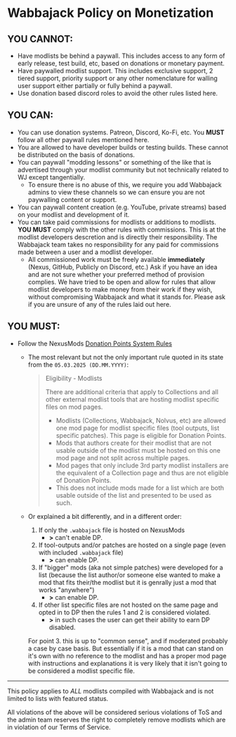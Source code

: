 # Wabbajack Policy on Monetization

## YOU CANNOT:

- Have modlists be behind a paywall. This includes access to any form of early release, test build, etc, based on donations or monetary payment.
- Have paywalled modlist support. This includes exclusive support, 2 tiered support, priority support or any other nomenclature for walling user support either partially or fully behind a paywall.
- Use donation based discord roles to avoid the other rules listed here.

## YOU CAN:

- You can use donation systems. Patreon, Discord, Ko-Fi, etc. You **MUST** follow all other paywall rules mentioned here.
- You are allowed to have developer builds or testing builds. These cannot be distributed on the basis of donations.
- You can paywall "modding lessons" or something of the like that is advertised through your modlist community but not technically related to WJ except tangentially.
  - To ensure there is no abuse of this, we require you add Wabbajack admins to view these channels so we can ensure you are not paywalling content or support.
- You can paywall content creation (e.g. YouTube, private streams) based on your modlist and development of it.
- You can take paid commissions for modlists or additions to modlists. **YOU MUST** comply with the other rules with commissions. This is at the modlist developers descretion and is directly their responsibility. The Wabbajack team takes no responsibility for any paid for commissions made between a user and a modlist developer.
  - All commissioned work must be freely available **immediately** (Nexus, GitHub, Publicly on Discord, etc.) Ask if you have an idea and are not sure whether your preferred method of provision complies.
We have tried to be open and allow for rules that allow modlist developers to make money from their work if they wish, without compromising Wabbajack and what it stands for. Please ask if you are unsure of any of the rules laid out here.

## YOU MUST:

- Follow the NexusMods [Donation Points System Rules](https://help.nexusmods.com/article/68-donation-points-system-terms-of-service)
  - The most relevant but not the only important rule quoted in its state from the `05.03.2025 (DD.MM.YYYY)`:
    > Eligibility - Modlists
    >
    > There are additional criteria that apply to Collections and all other external modlist tools that are hosting modlist specific files on mod pages.
    >
    > - Modlists (Collections, Wabbajack, Nolvus, etc) are allowed one mod page for modlist specific files (tool outputs, list specific patches). This page is eligible for Donation Points.
    > - Mods that authors create for their modlist that are not usable outside of the modlist must be hosted on this one mod page and not split across multiple pages.
    > - Mod pages that only include 3rd party modlist installers are the equivalent of a Collection page and thus are not eligible of Donation Points.
    > - This does not include mods made for a list which are both usable outside of the list and presented to be used as such.
  - Or explained a bit differently, and in a different order:
    1. If only the `.wabbajack` file is hosted on NexusMods
       - **>** can't enable DP.
    2. If tool-outputs and/or patches are hosted on a single page (even with included `.wabbajack` file)
       - **>** can enable DP.
    3. If "bigger" mods (aka not simple patches) were developed for a list (because the list author/or someone else wanted to make a mod that fits their/the modlist but it is genrally just a mod that works "anywhere")
       - **>** can enable DP.
    4. If other list specific files are not hosted on the same page and opted in to DP then the rules 1 and 2 is considered violated.
       - **>** in such cases the user can get their ability to earn DP disabled.

    For point 3. this is up to "common sense", and if moderated probably a case by case basis. But essentially if it is a mod that can stand on it's own with no reference to the modlist and has a proper mod page with instructions and explanations it is very likely that it isn't going to be considered a modlist specific file.

---

This policy applies to *ALL* modlists compiled with Wabbajack and is not limited to lists with featured status.

All violations of the above will be considered serious violations of ToS and the admin team reserves the right to completely remove modlists which are in violation of our Terms of Service.
